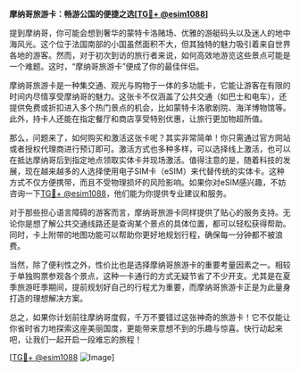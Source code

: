 **摩纳哥旅游卡：畅游公国的便捷之选[[TG💪+ @esim1088](https://t.me/s/esim1088)]**

提到摩纳哥，你可能会想到奢华的蒙特卡洛赌场、优雅的游艇码头以及迷人的地中海风光。这个位于法国南部的小国虽然面积不大，但其独特的魅力吸引着来自世界各地的游客。然而，对于初次到访的旅行者来说，如何高效地游览这些景点可能是一个难题。这时，“摩纳哥旅游卡”便成了你的最佳伴侣。

摩纳哥旅游卡是一种集交通、观光与购物于一体的多功能卡，它能让游客在有限的时间内尽情享受摩纳哥的魅力。这张卡不仅涵盖了公共交通（如巴士和电车），还提供免费或折扣进入多个热门景点的机会，比如蒙特卡洛歌剧院、海洋博物馆等。此外，持卡人还能在指定餐厅和商店享受特别优惠，让旅行更加物超所值。

那么，问题来了，如何购买和激活这张卡呢？其实非常简单！你只需通过官方网站或者授权代理商进行预订即可。激活方式也多种多样，可以选择线上激活，也可以在抵达摩纳哥后到指定地点领取实体卡并现场激活。值得注意的是，随着科技的发展，现在越来越多的人选择使用电子SIM卡（eSIM）来代替传统的实体卡。这种方式不仅方便携带，而且不受物理损坏的风险影响。如果你对eSIM感兴趣，不妨咨询一下[TG💪+ @esim1088](https://t.me/s/esim1088)，他们能为你提供专业建议和服务。

对于那些担心语言障碍的游客而言，摩纳哥旅游卡同样提供了贴心的服务支持。无论你是想了解公共交通线路还是查询某个景点的具体位置，都可以轻松获得帮助。同时，卡上附带的地图功能可以帮助你更好地规划行程，确保每一分钟都不被浪费。

当然，除了便利性之外，性价比也是选择摩纳哥旅游卡的重要考量因素之一。相较于单独购票参观各个景点，这种一卡通行的方式无疑节省了不少开支。尤其是在夏季旅游旺季期间，提前规划好自己的行程尤为重要，而摩纳哥旅游卡正是为此量身打造的理想解决方案。

总之，如果你计划前往摩纳哥度假，千万不要错过这张神奇的旅游卡！它不仅能让你省时省力地探索这座美丽国度，更能带来意想不到的乐趣与惊喜。快行动起来吧，让我们一起开启一段难忘的旅程！

[[TG💪+ @esim1088](https://t.me/s/esim1088) ![Image](https://i.postimg.cc/4NQfJmqS/Snipaste-2025-05-13-00-14-12.png)]